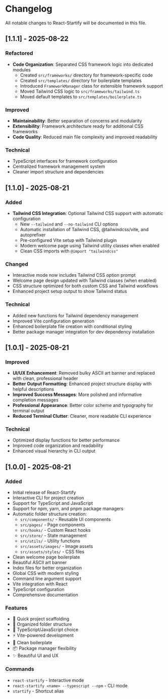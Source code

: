 # Changelog

All notable changes to React-Startify will be documented in this file.

## [1.1.1] - 2025-08-22

### Refactored

- **Code Organization**: Separated CSS framework logic into dedicated modules
  - Created `src/frameworks/` directory for framework-specific code
  - Created `src/templates/` directory for boilerplate templates
  - Introduced `FrameworkManager` class for extensible framework support
  - Moved Tailwind CSS logic to `src/frameworks/tailwind.ts`
  - Moved default templates to `src/templates/boilerplate.ts`

### Improved

- **Maintainability**: Better separation of concerns and modularity
- **Extensibility**: Framework architecture ready for additional CSS frameworks
- **Code Quality**: Reduced main file complexity and improved readability

### Technical

- TypeScript interfaces for framework configuration
- Centralized framework management system
- Cleaner import structure and dependencies

## [1.1.0] - 2025-08-21

### Added

- **Tailwind CSS Integration**: Optional Tailwind CSS support with automatic configuration
  - New `--tailwind` and `--no-tailwind` CLI options
  - Automatic installation of Tailwind CSS, @tailwindcss/vite, and autoprefixer
  - Pre-configured Vite setup with Tailwind plugin
  - Modern welcome page using Tailwind utility classes when enabled
  - Clean CSS imports with `@import "tailwindcss"`

### Changed

- Interactive mode now includes Tailwind CSS option prompt
- Welcome page design updated with Tailwind classes (when enabled)
- CSS structure optimized for both custom CSS and Tailwind workflows
- Enhanced project setup output to show Tailwind status

### Technical

- Added new functions for Tailwind dependency management
- Improved Vite configuration generation
- Enhanced boilerplate file creation with conditional styling
- Better package manager integration for dev dependency installation

## [1.0.1] - 2025-08-21

### Improved

- **UI/UX Enhancement**: Removed bulky ASCII art banner and replaced with clean, professional header
- **Better Output Formatting**: Enhanced project structure display with helpful descriptions
- **Improved Success Messages**: More polished and informative completion messages
- **Professional Appearance**: Better color scheme and typography for terminal output
- **Reduced Terminal Clutter**: Cleaner, more readable CLI experience

### Technical

- Optimized display functions for better performance
- Improved code organization and readability
- Enhanced visual hierarchy in CLI output

## [1.0.0] - 2025-08-21

### Added

- Initial release of React-Startify
- Interactive CLI for project creation
- Support for TypeScript and JavaScript
- Support for npm, yarn, and pnpm package managers
- Automatic folder structure creation:
  - `src/components/` - Reusable UI components
  - `src/pages/` - Page components
  - `src/hooks/` - Custom React hooks
  - `src/store/` - State management
  - `src/utils/` - Utility functions
  - `src/assets/images/` - Image assets
  - `src/assets/styles/` - CSS files
- Clean welcome page boilerplate
- Beautiful ASCII art banner
- Index files for better organization
- Global CSS with modern styling
- Command line argument support
- Vite integration with React
- TypeScript configuration
- Comprehensive documentation

### Features

- 🚀 Quick project scaffolding
- 📁 Organized folder structure
- 🔷 TypeScript/JavaScript choice
- ⚡ Vite-powered development
- 🎨 Clean boilerplate
- 📦 Package manager flexibility
- ✨ Beautiful UI and UX

### Commands

- `react-startify` - Interactive mode
- `react-startify <name> --typescript --npm` - CLI mode
- `startify` - Shortcut alias
